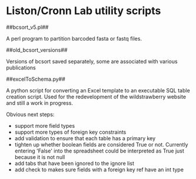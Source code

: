Liston/Cronn Lab utility scripts
======

##bcsort_v5.pl##

A perl program to partition barcoded fasta or fastq files.  


##old_bcsort_versions##

Versions of bcsort saved separately, some are associated with various publications


##excelToSchema.py##

A python script for converting an Excel template to an executable SQL table creation script.
Used for the redevelopment of the wildstrawberry website and still a work in progress.  

Obvious next steps:
* support more field types
* support more types of foreign key constraints
* add validation to ensure that each table has a primary key
* tighten up whether boolean fields are considered True or not.  Currently entering 'False' into the spreadsheet could be interpreted as True just because it is not null
* add tabs that have been ignored to the ignore list
* add check to makes sure fields with a foreign key ref have an int type


